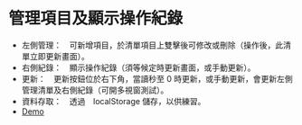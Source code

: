 # 管理項目及顯示操作紀錄

- 左側管理：　可新增項目，於清單項目上雙擊後可修改或刪除（操作後，此清單立即更新畫面）。
- 右側紀錄：　顯示操作紀錄（須等候定時更新畫面，或手動更新）。
- 更新：　更新按鈕位於右下角，當讀秒至 0 時更新，或手動更新，會更新左側管理清單及右側紀錄（可開多視窗測試）。
- 資料存取：　透過　localStorage 儲存，以供練習。
- [Demo](https://jillyz.github.io/ReactPractice/FormList/)
